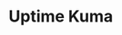 <!-- generated by markdown-notes-tree -->

# Uptime Kuma

<!-- optional markdown-notes-tree directory description starts here -->

<!-- optional markdown-notes-tree directory description ends here -->


